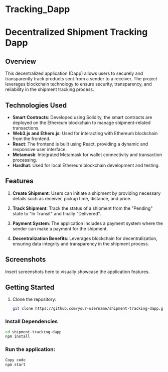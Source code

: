# Tracking_Dapp

# Decentralized Shipment Tracking Dapp

## Overview

This decentralized application (Dapp) allows users to securely and transparently track products sent from a sender to a receiver. The project leverages blockchain technology to ensure security, transparency, and reliability in the shipment tracking process.

## Technologies Used

- **Smart Contracts**: Developed using Solidity, the smart contracts are deployed on the Ethereum blockchain to manage shipment-related transactions.
- **Web3.js and Ethers.js**: Used for interacting with Ethereum blockchain from the frontend.
- **React**: The frontend is built using React, providing a dynamic and responsive user interface.
- **Metamask**: Integrated Metamask for wallet connectivity and transaction processing.
- **Hardhat**: Used for local Ethereum blockchain development and testing.

## Features

1. **Create Shipment**: Users can initiate a shipment by providing necessary details such as receiver, pickup time, distance, and price.

2. **Track Shipment**: Track the status of a shipment from the "Pending" state to "In Transit" and finally "Delivered".

3. **Payment System**: The application includes a payment system where the sender can make a payment for the shipment.

4. **Decentralization Benefits**: Leverages blockchain for decentralization, ensuring data integrity and transparency in the shipment process.

## Screenshots

Insert screenshots here to visually showcase the application features.

## Getting Started

1. Clone the repository:

   ```bash
   git clone https://github.com/your-username/shipment-tracking-dapp.git

### Install Dependencies

   ```bash
   cd shipment-tracking-dapp
   npm install
   ```
### Run the application:

   ```bash
   Copy code
   npm start
   ```
